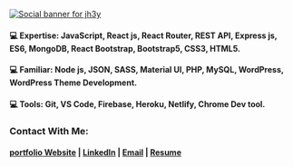 [![Social banner for jh3y](https://media-exp1.licdn.com/dms/image/C5616AQFFBe_MD4op1w/profile-displaybackgroundimage-shrink_350_1400/0/1619729660559?e=1625097600&v=beta&t=QbGmgut5V5-Awraj-CIMkRy6uWVM9iY_KNtn6Vj4j78)](https://ebrahim.xyz)
#### 💻 Expertise: JavaScript, React js, React Router, REST API, Express js, ES6, MongoDB, React Bootstrap, Bootstrap5, CSS3, HTML5.
#### 💻 Familiar: Node js, JSON, SASS, Material UI, PHP, MySQL, WordPress, WordPress Theme Development.
#### 💻 Tools: Git, VS Code, Firebase, Heroku, Netlify, Chrome Dev tool.

### Contact With Me:
#### [portfolio Website](https://ebrahim.xyz) | [LinkedIn](https://www.linkedin.com/in/mahadihebrahim/) | [Email](mahadihebrahim@gmail.com) | [Resume](https://drive.google.com/file/d/1OZqs9WDb-EGvYGkh-MXRQ_ve0NvbYNjC/view)


